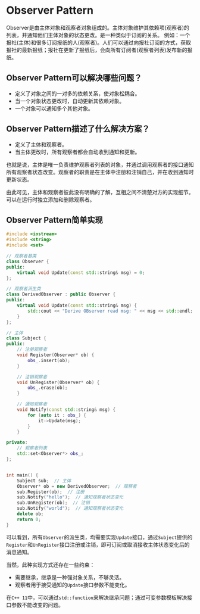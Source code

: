# Observer Pattern

Observer是由主体对象和观察者对象组成的。主体对象维护其依赖项(观察者)的列表，并通知他们主体对象的状态更改。是一种类似于订阅的关系。
例如：一个报社(主体)和很多订阅报纸的人(观察者)。人们可以通过向报社订阅的方式，获取报社的最新报纸；报社在更新了报纸后，会向所有订阅者(观察者列表)发布新的报纸。

## Observer Pattern可以解决哪些问题？

- 定义了对象之间的一对多的依赖关系，使对象松耦合。
- 当一个对象状态更改时，自动更新其依赖对象。
- 一个对象可以通知多个其他对象。

## Observer Pattern描述了什么解决方案？

- 定义了主体和观察者。
- 当主体更改时，所有观察者都会自动收到通知和更新。

也就是说，主体是唯一负责维护观察者列表的对象，并通过调用观察者的接口通知所有观察者状态改变。观察者的职责是在主体中注册和注销自己，并在收到通知时更新状态。

由此可见，主体和观察者彼此没有明确的了解，互相之间不清楚对方的实现细节。可以在运行时独立添加和删除观察者。

## Observer Pattern简单实现

```cpp
#include <iostream>
#include <string>
#include <set>

// 观察者基类
class Observer {
public:
	virtual void Update(const std::string& msg) = 0;
};

// 观察者派生类
class DerivedObserver : public Observer {
public:
	virtual void Update(const std::string& msg) {
		std::cout << "Derive OBserver read msg: " << msg << std::endl;
	}
};

// 主体
class Subject {
public:
	// 注册观察者
	void Register(Observer* ob) {
		obs_.insert(ob);
	}

	// 注销观察者
	void UnRegister(Observer* ob) {
		obs_.erase(ob);
	}

	// 通知观察者
	void Notify(const std::string& msg) {
		for (auto it : obs_) {
			it->Update(msg);
		}
	}

private:
	// 观察者列表
	std::set<Observer*> obs_;
};


int main() {
	Subject sub;  // 主体
	Observer* ob = new DerivedObserver;  // 观察者
	sub.Register(ob);  // 注册
	sub.Notify("hello");  // 通知观察者状态变化
	sub.UnRegister(ob);  // 注销
	sub.Notify("world");  // 通知观察者状态变化
	delete ob;
	return 0;
}
```

可以看到，所有`Observer`的派生类，均需要实现`Update`接口，通过`Subject`提供的`Register`和`UnRegister`接口注册或注销，即可订阅或取消接收主体状态变化后的消息通知。

当然，此种实现方式还存在一些约束：
- 需要继承，继承是一种强对象关系，不够灵活。
- 观察者用于接受通知的`Update`接口参数不能变化。

在`C++ 11`中，可以通过`std::function`来解决继承问题；通过可变参数模板解决接口参数不能改变的问题。